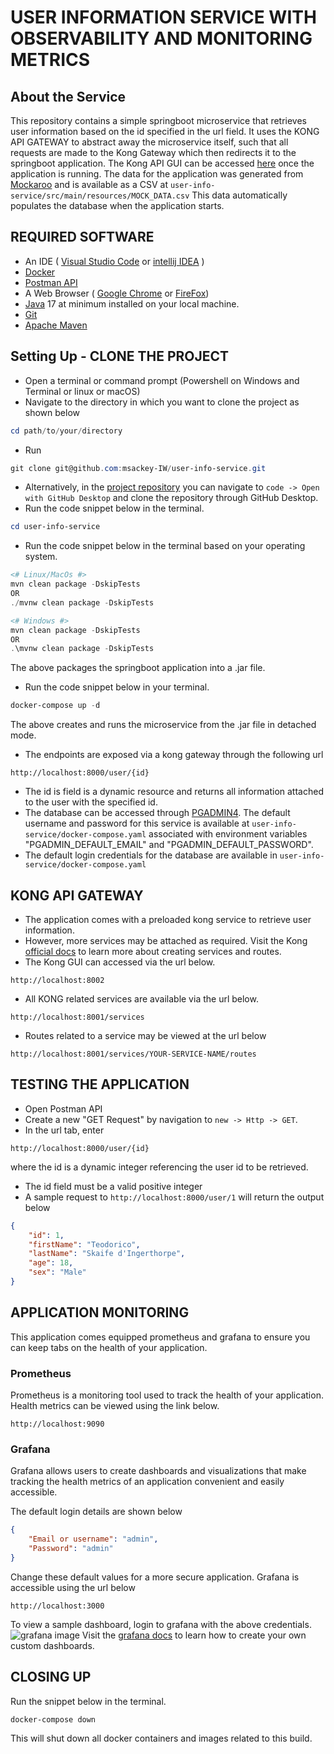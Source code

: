 # USER INFORMATION SERVICE WITH OBSERVABILITY AND MONITORING METRICS
## About the Service
This repository contains a simple springboot microservice that retrieves user 
information based on the id specified in the url field. 
It uses the KONG API GATEWAY to abstract away the microservice itself, 
such that all requests are made to
the Kong Gateway which then redirects it to the springboot application.
The Kong API GUI can be accessed [here](http://localhost:8002) once the application is running.
The data for the application was generated from [Mockaroo](https://www.mockaroo.com/) and is available as a CSV at `user-info-service/src/main/resources/MOCK_DATA.csv`
This data automatically populates the database when the application starts.

## REQUIRED SOFTWARE
- An IDE ( [Visual Studio Code](https://code.visualstudio.com/download) or [intellij IDEA](https://www.jetbrains.com/idea/download/?source=google&medium=cpc&campaign=APAC_en_AU_IDEA_Branded&term=intellij+idea&content=602143185772&gclid=EAIaIQobChMI-f3uuYnegwMVwqRmAh0_ewXKEAAYASABEgImY_D_BwE&section=windows) )
- [Docker](https://www.docker.com/products/docker-desktop/)
- [Postman API](https://www.postman.com/downloads/)
- A Web Browser ( [Google Chrome](https://www.google.com/chrome/) or [FireFox](https://www.mozilla.org/en-US/firefox/new/))
- [Java](https://www.oracle.com/java/technologies/downloads/) 17 at minimum installed on your local machine.
- [Git](https://www.git-scm.com/downloads)
- [Apache Maven](https://maven.apache.org/)

## Setting Up - CLONE THE PROJECT
- Open a terminal or command prompt (Powershell on Windows and Terminal or linux or macOS)
- Navigate to the directory in which you want to clone the project as shown below
```powershell
cd path/to/your/directory
```
- Run 
```powershell
git clone git@github.com:msackey-IW/user-info-service.git
```
- Alternatively, in the [project repository](https://github.com/msackey-IW/user-info-service) you can navigate to `code -> Open with GitHub Desktop` and clone the repository through GitHub Desktop.
- Run the code snippet below in the terminal.
```powershell
cd user-info-service
```
- Run the code snippet below in the terminal based on your operating system.
```powershell
<# Linux/MacOs #>
mvn clean package -DskipTests
OR
./mvnw clean package -DskipTests

<# Windows #>
mvn clean package -DskipTests
OR
.\mvnw clean package -DskipTests 

```
The above packages the springboot application into a .jar file.

- Run the code snippet below in your terminal.
```powershell
docker-compose up -d
```
The above creates and runs the microservice from the .jar file in detached mode.
- The endpoints are exposed via a kong gateway through the following url 
```curl
http://localhost:8000/user/{id}
```
- The id is field is a dynamic resource and returns all information attached to the user with the specified id.
- The database can be accessed through [PGADMIN4](http://localhost:5050). The default username and password for this service is available at `user-info-service/docker-compose.yaml` associated with environment variables "PGADMIN_DEFAULT_EMAIL" and "PGADMIN_DEFAULT_PASSWORD".
- The default login credentials for the database are available in `user-info-service/docker-compose.yaml`

## KONG API GATEWAY
- The application comes with a preloaded kong service to retrieve user information. 
- However, more services may be attached as required. Visit the Kong [official docs](https://docs.konghq.com/gateway/latest/get-started/services-and-routes/) to learn more about creating services and routes.
- The Kong GUI can accessed via the url below.
```curl
http://localhost:8002
```
- All KONG related services are available via the url below.
 ```curl
 http://localhost:8001/services
 ```
- Routes related to a service may be viewed at the url below
```curl
http://localhost:8001/services/YOUR-SERVICE-NAME/routes
```
## TESTING THE APPLICATION
- Open Postman API
- Create a new "GET Request" by navigation to `new -> Http -> GET`.
- In the url tab, enter 
```curl
http://localhost:8000/user/{id}
``` 
where the id is a dynamic integer referencing the user id to be retrieved.
- The id field must be a valid positive integer
- A sample request to `http://localhost:8000/user/1` will return the output below
```json
{
    "id": 1,
    "firstName": "Teodorico",
    "lastName": "Skaife d'Ingerthorpe",
    "age": 18,
    "sex": "Male"
}
```

## APPLICATION MONITORING
This application comes equipped prometheus and grafana to ensure you can keep tabs on the health of your application. 

### Prometheus
Prometheus is a monitoring tool used to track the health of your application.
Health metrics can be viewed using the link below.
```curl
http://localhost:9090
```

### Grafana
Grafana allows users to create dashboards and visualizations that make tracking the health metrics of an application convenient and easily accessible.

The default login details are shown below
```json
{
    "Email or username": "admin",
    "Password": "admin"
}
```
Change these default values for a more secure application.
Grafana is accessible using the url below
```curl
http://localhost:3000
```
To view a sample dashboard, login to grafana with the above credentials.
![grafana image](https://github.com/msackey-IW/user-info-service-observability/blob/main/assets/grafana-dashboard.jpg)
Visit the [grafana docs](https://grafana.com/docs/grafana/latest/getting-started/build-first-dashboard/) to learn how to create your own custom dashboards.

## CLOSING UP
Run the snippet below in the terminal.
```powershell
docker-compose down
```

This will shut down all docker containers and images related to this build.
